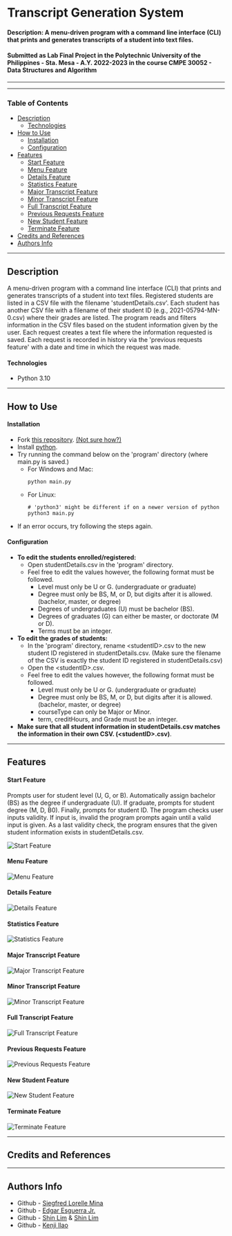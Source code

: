 # Transcript Generation System

#### Description: A menu-driven program with a command line interface (CLI) that prints and generates transcripts of a student into text files.

#### Submitted as Lab Final Project in the Polytechnic University of the Philippines - Sta. Mesa - A.Y. 2022-2023 in the course CMPE 30052 - Data Structures and Algorithm

---

<!-- PICTURE HERE -->

---

### Table of Contents
- [Description]()
    - [Technologies]()
- [How to Use]()
    - [Installation]()
    - [Configuration]()
- [Features]()
    - [Start Feature]()
    - [Menu Feature]()
    - [Details Feature]()
    - [Statistics Feature]()
    - [Major Transcript Feature]()
    - [Minor Transcript Feature]()
    - [Full Transcript Feature]()
    - [Previous Requests Feature]()
    - [New Student Feature]()
    - [Terminate Feature]()
- [Credits and References]()
- [Authors Info]()

---

## Description
A menu-driven program with a command line interface (CLI) that prints and generates transcripts of a student into text files. Registered students are listed in a CSV file with the filename 'studentDetails.csv'. Each student has another CSV file with a filename of their student ID (e.g., 2021-05794-MN-0.csv) where their grades are listed. The program reads and filters information in the CSV files based on the student information given by the user. Each request creates a text file where the information requested is saved. Each request is recorded in history via the 'previous requests feature' with a date and time in which the request was made.

#### Technologies
- Python 3.10

---

## How to Use

#### Installation
- Fork [this repository](https://github.com/edgarpesguerrajr/transcript-generation-system). [(Not sure how?)](https://docs.github.com/en/get-started/quickstart/fork-a-repo#forking-a-repository)
- Install [python](https://www.python.org/downloads/).
- Try running the command below on the 'program' directory (where main.py is saved.)
    - For Windows and Mac:
        ```
        python main.py
        ```
    - For Linux:
        ```
        # 'python3' might be different if on a newer version of python
        python3 main.py
        ```
- If an error occurs, try following the steps again.

#### Configuration
- **To edit the students enrolled/registered:**
    - Open studentDetails.csv in the 'program' directory.
    - Feel free to edit the values however, the following format must be followed.
        - Level must only be U or G. (undergraduate or graduate)
        - Degree must only be BS, M, or D, but digits after it is allowed. (bachelor, master, or degree)
        - Degrees of undergraduates (U) must be bachelor (BS).
        - Degrees of graduates (G) can either be master, or doctorate (M or D).
        - Terms must be an integer.
- **To edit the grades of students:**
    - In the 'program' directory, rename \<studentID>.csv to the new student ID registered in studentDetails.csv. (Make sure the filename of the CSV is exactly the student ID registered in studentDetails.csv)
    - Open the \<studentID>.csv.
    - Feel free to edit the values however, the following format must be followed.
        - Level must only be U or G. (undergraduate or graduate)
        - Degree must only be BS, M, or D, but digits after it is allowed. (bachelor, master, or degree)
        - courseType can only be Major or Minor.
        - term, creditHours, and Grade must be an integer.
- **Make sure that all student information in studentDetails.csv matches the information in their own CSV. (\<studentID>.csv)**.

---

## Features

#### Start Feature
Prompts user for student level (U, G, or B). Automatically assign bachelor (BS) as the degree if undergraduate (U). If graduate, prompts for student degree (M, D, B0). Finally, prompts for student ID. The program checks user inputs validity. If input is, invalid the program prompts again until a valid input is given. As a last validity check, the program ensures that the given student information exists in studentDetails.csv.

![Start Feature](/img/start-feature.PNG)

#### Menu Feature

![Menu Feature](/img/menu-feature.PNG)


#### Details Feature

![Details Feature](/img/details-feature.PNG)

#### Statistics Feature

![Statistics Feature](/img/statistics-feature.PNG)

#### Major Transcript Feature

![Major Transcript Feature](/img/major-transcript-feature.PNG)

#### Minor Transcript Feature

![Minor Transcript Feature](/img/minor-transcript-feature.PNG)

#### Full Transcript Feature

![Full Transcript Feature](/img/full-transcript-feature.PNG)

#### Previous Requests Feature

![Previous Requests Feature](/img/previous-requests-feature.PNG)

#### New Student Feature

![New Student Feature](/img/new-student-feature.PNG)

#### Terminate Feature

![Terminate Feature](/img/terminate-feature.PNG)

---

## Credits and References

---

## Authors Info
- Github - [Siegfred Lorelle Mina](https://github.com/SiegfredLorelle)
- Github - [Edgar Esguerra Jr.](https://github.com/edgarpesguerrajr)
- Github - [Shin Lim](https://github.com/ShinayLim) & [Shin Lim](https://github.com/shinlim12)
- Github - [Kenji Ilao](https://github.com/KenjiIlao)




